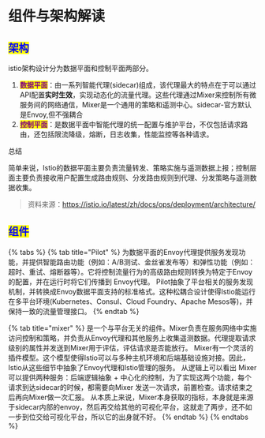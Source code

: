 # 组件与架构解读

## <mark style="color:blue;">架构</mark>

istio架构设计分为数据平面和控制平面两部分。

1. &#x20;<mark style="color:purple;">**数据平面**</mark>：由一系列智能代理(sidecar)组成，该代理最大的特点在于可以通过API配置**实时生效**，实现动态化的流量代理。这些代理通过Mixer来控制所有微服务间的网络通信，Mixer是一个通用的策略和遥测中心。sidecar-官方默认是Envoy,但不强耦合
2. <mark style="color:purple;">**控制平面**</mark>：是数据平面中智能代理的统一配置与维护平台，不仅包括请求路由，还包括限流降级，熔断，日志收集，性能监控等各种请求。

总结

简单来说，Istio的数据平面主要负责流量转发、策略实施与遥测数据上报；控制层面主要负责接收用户配置生成路由规则、分发路由规则到代理、分发策略与遥测数据收集。

> 资料来源：https://istio.io/latest/zh/docs/ops/deployment/architecture/

## <mark style="color:blue;">**组件**</mark>

{% tabs %}
{% tab title="Pilot" %}
为数据平面的Envoy代理提供服务发现功能，并提供智能路由功能（例如：A/B测试、金丝雀发布等）和弹性功能（例如：超时、重试、熔断器等）。它将控制流量行为的高级路由规则转换为特定于Envoy 的配置，并在运行时将它们传播到 Envoy代理。 Pilot抽象了平台相关的服务发现机制，并转换成Envoy数据平面支持的标准格式。这种松耦合设计使得Istio能运行在多平台环境(Kubernetes、Consul、Cloud Foundry、Apache Mesos等)，并保持一致的流量管理接口。
{% endtab %}

{% tab title="mixer" %}
是一个与平台无关的组件。Mixer负责在服务网络中实施访问控制和策略，并负责从Envoy代理和其他服务上收集遥测数据。代理提取请求级别的属性并发送到Mixer用于评估，评估请求是否能放行。 Mixer有一个灵活的插件模型。这个模型使得Istio可以与多种主机环境和后端基础设施对接。因此，Istio从这些细节中抽象了Envoy代理和Istio管理的服务。 从逻辑上可以看出 Mixer 可以提供两种服务：后端逻辑抽象 + 中心化的控制，为了实现这两个功能，每个请求到达sidecar的时候，都需要向Mixer 发送一次请求，前置检查。请求结束之后再向Mixer做一次汇报。 从本质上来说，Mixer本身获取的指标，本身就是来源于sidecar内部的envoy，然后再交给其他的可视化平台，这就走了两步，还不如一步到位交给可视化平台，所以它的出身就不好。
{% endtab %}
{% endtabs %}
